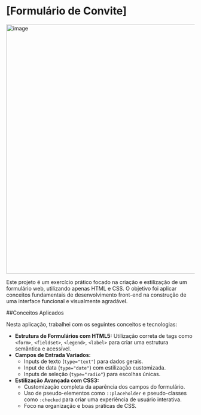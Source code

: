 # [Formulário de Convite]

<img width="1207" height="667" alt="image" src="https://github.com/user-attachments/assets/6d4afc1d-588f-4743-bf9d-e43d0675e902" />

Este projeto é um exercício prático focado na criação e estilização de um formulário web, utilizando apenas HTML e CSS. O objetivo foi aplicar conceitos fundamentais de desenvolvimento front-end na construção de uma interface funcional e visualmente agradável.

##Conceitos Aplicados

Nesta aplicação, trabalhei com os seguintes conceitos e tecnologias:

- **Estrutura de Formulários com HTML5:** Utilização correta de tags como `<form>`, `<fieldset>`, `<legend>`, `<label>` para criar uma estrutura semântica e acessível.
- **Campos de Entrada Variados:**
  - Inputs de texto (`type="text"`) para dados gerais.
  - Input de data (`type="date"`) com estilização customizada.
  - Inputs de seleção (`type="radio"`) para escolhas únicas.
- **Estilização Avançada com CSS3:**
  - Customização completa da aparência dos campos do formulário.
  - Uso de pseudo-elementos como `::placeholder` e pseudo-classes como `:checked` para criar uma experiência de usuário interativa.
  - Foco na organização e boas práticas de CSS.
